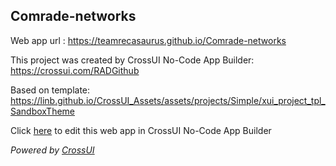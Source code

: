 ## Comrade-networks
Web app url : https://teamrecasaurus.github.io/Comrade-networks

This project was created by CrossUI No-Code App Builder: https://crossui.com/RADGithub

Based on template: https://linb.github.io/CrossUI_Assets/assets/projects/Simple/xui_project_tpl_SandboxTheme

Click [here](https://crossui.com/RADGithub/#!from=github&owner=teamrecasaurus&repo=Comrade-networks) to edit this web app in CrossUI No-Code App Builder

<i>Powered by [CrossUI](https://crossui.com)</i>
